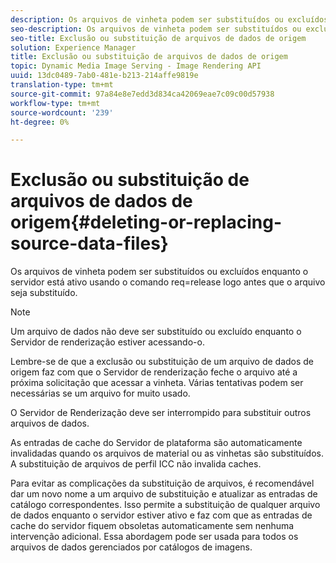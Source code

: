 ```yaml
---
description: Os arquivos de vinheta podem ser substituídos ou excluídos enquanto o servidor está ativo usando o comando req=release logo antes que o arquivo seja substituído.
seo-description: Os arquivos de vinheta podem ser substituídos ou excluídos enquanto o servidor está ativo usando o comando req=release logo antes que o arquivo seja substituído.
seo-title: Exclusão ou substituição de arquivos de dados de origem
solution: Experience Manager
title: Exclusão ou substituição de arquivos de dados de origem
topic: Dynamic Media Image Serving - Image Rendering API
uuid: 13dc0489-7ab0-481e-b213-214affe9819e
translation-type: tm+mt
source-git-commit: 97a84e8e7edd3d834ca42069eae7c09c00d57938
workflow-type: tm+mt
source-wordcount: '239'
ht-degree: 0%

---
```



# Exclusão ou substituição de arquivos de dados de origem{#deleting-or-replacing-source-data-files}

Os arquivos de vinheta podem ser substituídos ou excluídos enquanto o servidor está ativo usando o comando req=release logo antes que o arquivo seja substituído.

>[!NOTE]
>
>Um arquivo de dados não deve ser substituído ou excluído enquanto o Servidor de renderização estiver acessando-o.

Lembre-se de que a exclusão ou substituição de um arquivo de dados de origem faz com que o Servidor de renderização feche o arquivo até a próxima solicitação que acessar a vinheta. Várias tentativas podem ser necessárias se um arquivo for muito usado.

O Servidor de Renderização deve ser interrompido para substituir outros arquivos de dados.

As entradas de cache do Servidor de plataforma são automaticamente invalidadas quando os arquivos de material ou as vinhetas são substituídos. A substituição de arquivos de perfil ICC não invalida caches.

Para evitar as complicações da substituição de arquivos, é recomendável dar um novo nome a um arquivo de substituição e atualizar as entradas de catálogo correspondentes. Isso permite a substituição de qualquer arquivo de dados enquanto o servidor estiver ativo e faz com que as entradas de cache do servidor fiquem obsoletas automaticamente sem nenhuma intervenção adicional. Essa abordagem pode ser usada para todos os arquivos de dados gerenciados por catálogos de imagens.
